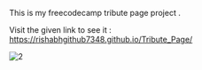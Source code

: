 This is my freecodecamp tribute page project .

Visit the given link to see it  : https://rishabhgithub7348.github.io/Tribute_Page/



![2](https://user-images.githubusercontent.com/75687649/133802176-dd359a31-55da-423c-881a-8765ae8d1c05.png)
